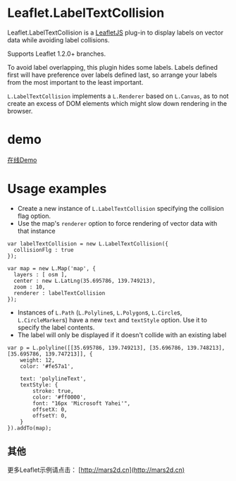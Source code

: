 ﻿# Leaflet.LabelTextCollision
Leaflet.LabelTextCollision is a [LeafletJS](http://www.leafletjs.com) plug-in to display labels on vector data while avoiding label collisions.

Supports Leaflet 1.2.0+ branches.

To avoid label overlapping, this plugin hides some labels. Labels defined first will have preference over labels defined last, so arrange your labels from the most important to the least important.

`L.LabelTextCollision` implements a `L.Renderer` based on `L.Canvas`, as to not create an excess of DOM elements which might slow down rendering in the browser.

# demo 
 [在线Demo](http://mars2d.cn/example/21_textCollision.html)  

 
# Usage examples

* Create a new instance of `L.LabelTextCollision` specifying the collision flag option.
* Use the map's `renderer` option to force rendering of vector data with that instance

```
var labelTextCollision = new L.LabelTextCollision({
  collisionFlg : true
});

var map = new L.Map('map', {
  layers : [ osm ],
  center : new L.LatLng(35.695786, 139.749213),
  zoom : 10,
  renderer : labelTextCollision
});
```

* Instances of `L.Path` (`L.Polyline`s, `L.Polygon`s, `L.Circle`s, `L.CircleMarker`s) have a new `text` and `textStyle` option. Use it to specify the label contents.
* The label will only be displayed if it doesn't collide with an existing label

```
var p = L.polyline([[35.695786, 139.749213], [35.696786, 139.748213], [35.695786, 139.747213]], {
    weight: 12,
    color: '#fe57a1',

    text: 'polylineText',
    textStyle: {
        stroke: true,
        color: '#ff0000',
        font: "16px 'Microsoft Yahei'",
        offsetX: 0,
        offsetY: 0,
    }
}).addTo(map);
``` 



## 其他
更多Leaflet示例请点击： [http://mars2d.cn](http://mars2d.cn)
